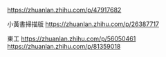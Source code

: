 https://zhuanlan.zhihu.com/p/47917682

小黃書掃描版 https://zhuanlan.zhihu.com/p/26387717

東工 https://zhuanlan.zhihu.com/p/56050461
https://zhuanlan.zhihu.com/p/81359018
